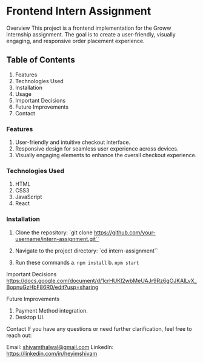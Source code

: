 # Frontend Intern Assignment
Overview
This project is a frontend implementation for the Groww internship assignment. The goal is to create a user-friendly, visually engaging, and responsive order placement experience.

## Table of Contents
1. Features
2. Technologies Used
3. Installation
4. Usage
5. Important Decisions
6. Future Improvements
7. Contact

### Features
1. User-friendly and intuitive checkout interface.
2. Responsive design for seamless user experience across devices.
3. Visually engaging elements to enhance the overall checkout experience.

### Technologies Used
1. HTML
2. CSS3
3. JavaScript
4.  React

### Installation
1. Clone the repository:
`git clone https://github.com/your-username/intern-assignment.git``

2. Navigate to the project directory:
`cd intern-assignment``

3. Run these commands
a. `npm install` 
b. `npm start`

Important Decisions
https://docs.google.com/document/d/1crHUKI2wbMeUAJr9Rz6gOJKAlLvX_BopnuGzHbF86R0/edit?usp=sharing

Future Improvements
1. Payment Method integration.
2. Desktop UI.

Contact
If you have any questions or need further clarification, feel free to reach out:

Email: shivamthalwal@gmail.com
LinkedIn: https://linkedin.com/in/heyimshivam